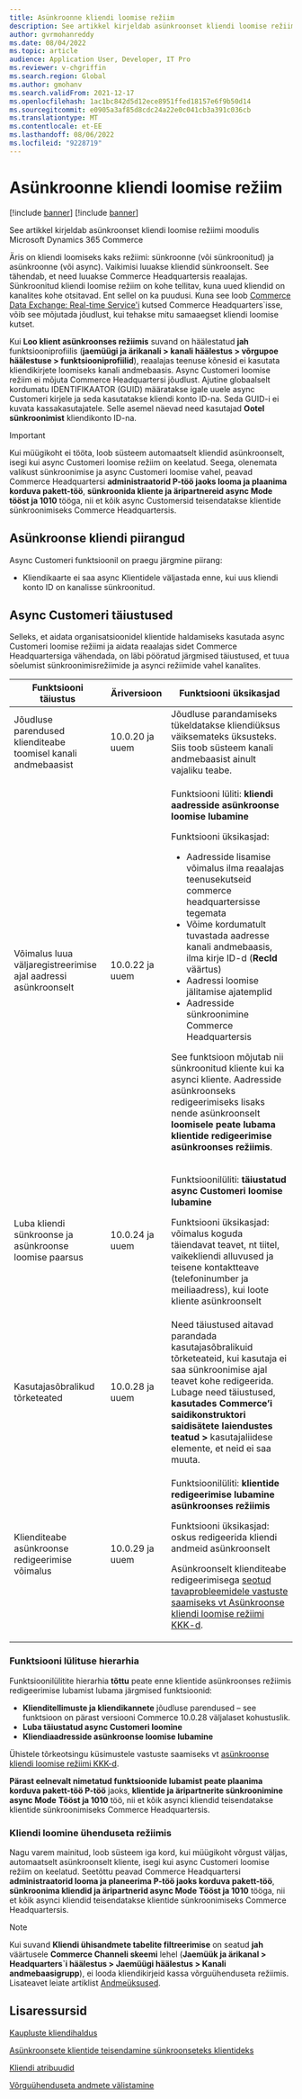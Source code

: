 ```yaml
---
title: Asünkroonne kliendi loomise režiim
description: See artikkel kirjeldab asünkroonset kliendi loomise režiimi moodulis Microsoft Dynamics 365 Commerce
author: gvrmohanreddy
ms.date: 08/04/2022
ms.topic: article
audience: Application User, Developer, IT Pro
ms.reviewer: v-chgriffin
ms.search.region: Global
ms.author: gmohanv
ms.search.validFrom: 2021-12-17
ms.openlocfilehash: 1ac1bc842d5d12ece8951ffed18157e6f9b50d14
ms.sourcegitcommit: e0905a3af85d8cdc24a22e0c041cb3a391c036cb
ms.translationtype: MT
ms.contentlocale: et-EE
ms.lasthandoff: 08/06/2022
ms.locfileid: "9228719"
---
```

# <a name="asynchronous-customer-creation-mode"></a>Asünkroonne kliendi loomise režiim

[!include [banner](includes/banner.md)]
[!include [banner](includes/preview-banner.md)]

See artikkel kirjeldab asünkroonset kliendi loomise režiimi moodulis Microsoft Dynamics 365 Commerce

Äris on kliendi loomiseks kaks režiimi: sünkroonne (või sünkroonitud) ja asünkroonne (või async). Vaikimisi luuakse kliendid sünkroonselt. See tähendab, et need luuakse Commerce Headquartersis reaalajas. Sünkroonitud kliendi loomise režiim on kohe tellitav, kuna uued kliendid on kanalites kohe otsitavad. Ent sellel on ka puudusi. Kuna see loob [Commerce Data Exchange: Real-time Service'i](dev-itpro/define-retail-channel-communications-cdx.md#realtime-service) kutsed Commerce Headquarters`isse, võib see mõjutada jõudlust, kui tehakse mitu samaaegset kliendi loomise kutset.

Kui **Loo klient asünkroonses režiimis** suvand on häälestatud **jah** funktsiooniprofiilis (**jaemüügi ja ärikanali \> kanali häälestus \> võrgupoe häälestuse \> funktsiooniprofiilid**), reaalajas teenuse kõnesid ei kasutata kliendikirjete loomiseks kanali andmebaasis. Async Customeri loomise režiim ei mõjuta Commerce Headquartersi jõudlust. Ajutine globaalselt kordumatu IDENTIFIKAATOR (GUID) määratakse igale uuele async Customeri kirjele ja seda kasutatakse kliendi konto ID-na. Seda GUID-i ei kuvata kassakasutajatele. Selle asemel näevad need kasutajad **Ootel sünkroonimist** kliendikonto ID-na.

> [!IMPORTANT]
> Kui müügikoht ei tööta, loob süsteem automaatselt kliendid asünkroonselt, isegi kui async Customeri loomise režiim on keelatud. Seega, olenemata valikust sünkroonimise ja async Customeri loomise vahel, peavad Commerce Headquartersi **administraatorid P-töö jaoks looma ja plaanima korduva pakett-töö**, **sünkroonida kliente ja äripartnereid async Mode** **tööst ja 1010** tööga, nii et kõik async Customersid teisendatakse klientide sünkroonimiseks Commerce Headquartersis.

## <a name="async-customer-limitations"></a>Asünkroonse kliendi piirangud

Async Customeri funktsioonil on praegu järgmine piirang:

- Kliendikaarte ei saa async Klientidele väljastada enne, kui uus kliendi konto ID on kanalisse sünkroonitud.

## <a name="async-customer-enhancements"></a>Async Customeri täiustused

Selleks, et aidata organisatsioonidel klientide haldamiseks kasutada async Customeri loomise režiimi ja aidata reaalajas sidet Commerce Headquartersiga vähendada, on läbi pööratud järgmised täiustused, et tuua sõelumist sünkroonimisrežiimide ja asynci režiimide vahel kanalites. 

| Funktsiooni täiustus | Äriversioon | Funktsiooni üksikasjad |
|---|---|---|
| Jõudluse parendused klienditeabe toomisel kanali andmebaasist | 10.0.20 ja uuem | Jõudluse parandamiseks tükeldatakse kliendiüksus väiksemateks üksusteks. Siis toob süsteem kanali andmebaasist ainult vajaliku teabe. |
| Võimalus luua väljaregistreerimise ajal aadressi asünkroonselt | 10.0.22 ja uuem | <p>Funktsiooni lüliti: **kliendi aadresside asünkroonse loomise lubamine**</p><p>Funktsiooni üksikasjad:</p><ul><li>Aadresside lisamise võimalus ilma reaalajas teenusekutseid commerce headquartersisse tegemata</li><li>Võime kordumatult tuvastada aadresse kanali andmebaasis, ilma kirje ID-d (**RecId** väärtus)</li><li>Aadressi loomise jälitamise ajatemplid</li><li>Aadresside sünkroonimine Commerce Headquartersis</li></ul><p>See funktsioon mõjutab nii sünkroonitud kliente kui ka asynci kliente. Aadresside asünkroonseks redigeerimiseks lisaks nende asünkroonselt **loomisele peate lubama klientide redigeerimise asünkroonses režiimis**.</p> |
| Luba kliendi sünkroonse ja asünkroonse loomise paarsus | 10.0.24 ja uuem | <p>Funktsioonilüliti: **täiustatud async Customeri loomise lubamine**</p><p>Funktsiooni üksikasjad: võimalus koguda täiendavat teavet, nt tiitel, vaikekliendi alluvused ja teisene kontaktteave (telefoninumber ja meiliaadress), kui loote kliente asünkroonselt</p> |
| Kasutajasõbralikud tõrketeated | 10.0.28 ja uuem | Need täiustused aitavad parandada kasutajasõbralikuid tõrketeateid, kui kasutaja ei saa sünkroonimise ajal teavet kohe redigeerida. Lubage need täiustused, **kasutades Commerce’i saidikonstruktori saidisätete laiendustes teatud** **\>** kasutajaliidese elemente, et neid ei saa muuta. |
| Klienditeabe asünkroonse redigeerimise võimalus | 10.0.29 ja uuem | <p>Funktsioonilüliti: **klientide redigeerimise lubamine asünkroonses režiimis**</p><p>Funktsiooni üksikasjad: oskus redigeerida kliendi andmeid asünkroonselt</p><p>Asünkroonselt klienditeabe redigeerimisega [seotud tavaprobleemidele vastuste saamiseks vt Asünkroonse kliendi loomise režiimi KKK-d](async-customer-mode-faq.md).</p> |

### <a name="feature-switch-hierarchy"></a>Funktsiooni lülituse hierarhia

Funktsioonilülitite hierarhia **tõttu** peate enne klientide asünkroonses režiimis redigeerimise lubamist lubama järgmised funktsioonid: 

- **Klienditellimuste ja kliendikannete** jõudluse parendused – see funktsioon on pärast versiooni Commerce 10.0.28 väljalaset kohustuslik. 
- **Luba täiustatud async Customeri loomine**
- **Kliendiaadresside asünkroonse loomise lubamine**

Ühistele tõrkeotsingu küsimustele vastuste saamiseks vt [asünkroonse kliendi loomise režiimi KKK-d](async-customer-mode-faq.md). 

**Pärast eelnevalt nimetatud funktsioonide lubamist peate plaanima korduva pakett-töö P-töö** jaoks, **klientide ja äripartnerite sünkroonimine async Mode** **Tööst ja 1010** töö, nii et kõik asynci kliendid teisendatakse klientide sünkroonimiseks Commerce Headquartersis.

### <a name="customer-creation-in-pos-offline-mode"></a>Kliendi loomine ühenduseta režiimis

Nagu varem mainitud, loob süsteem iga kord, kui müügikoht võrgust väljas, automaatselt asünkroonselt kliente, isegi kui async Customeri loomise režiim on keelatud. Seetõttu peavad Commerce Headquartersi **administraatorid looma ja planeerima P-töö jaoks korduva pakett-töö**, **sünkroonima kliendid ja äripartnerid async Mode** **Tööst ja 1010** tööga, nii et kõik asynci kliendid teisendatakse klientide sünkroonimiseks Commerce Headquartersis.

> [!NOTE]
> Kui suvand **Kliendi ühisandmete tabelite filtreerimise** on seatud **jah** väärtusele **Commerce Channeli skeemi** lehel (**Jaemüük ja ärikanal \> Headquarters`i häälestus \> Jaemüügi häälestus \> Kanali andmebaasigrupp**), ei looda kliendikirjeid kassa võrguühenduseta režiimis. Lisateavet leiate artiklist [Andmeüksused](dev-itpro/implementation-considerations-cdx.md#offline-data-exclusion).

## <a name="additional-resources"></a>Lisaressursid

[Kaupluste kliendihaldus](customer-mgmt-stores.md)

[Asünkroonsete klientide teisendamine sünkroonseteks klientideks](convert-async-to-sync.md)

[Kliendi atribuudid](dev-itpro/customer-attributes.md)

[Võrguühenduseta andmete välistamine](dev-itpro/implementation-considerations-cdx.md#offline-data-exclusion)
